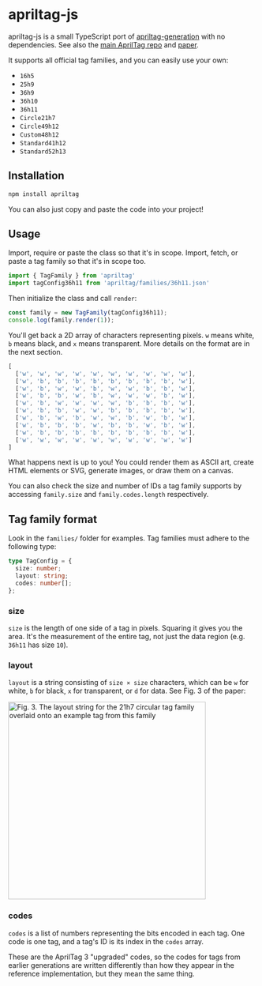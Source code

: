 # apriltag-js

apriltag-js is a small TypeScript port of [apriltag-generation](https://github.com/AprilRobotics/apriltag-generation)  with no dependencies. See also the [main AprilTag repo](https://github.com/AprilRobotics/apriltag) and [paper](https://april.eecs.umich.edu/papers/details.php?name=krogius2019iros).

It supports all official tag families, and you can easily use your own:
* `16h5`
* `25h9`
* `36h9`
* `36h10`
* `36h11`
* `Circle21h7`
* `Circle49h12`
* `Custom48h12`
* `Standard41h12`
* `Standard52h13`

## Installation

```sh
npm install apriltag
```

You can also just copy and paste the code into your project!

## Usage

Import, require or paste the class so that it's in scope. Import, fetch, or paste a tag family so that it's in scope too.

```ts
import { TagFamily } from 'apriltag'
import tagConfig36h11 from 'apriltag/families/36h11.json'
```

Then initialize the class and call `render`:

```ts
const family = new TagFamily(tagConfig36h11);
console.log(family.render(1));
```

You'll get back a 2D array of characters representing pixels. `w` means white, `b` means black, and `x` means transparent. More details on the format are in the next section.

```ts
[
  ['w', 'w', 'w', 'w', 'w', 'w', 'w', 'w', 'w', 'w'],
  ['w', 'b', 'b', 'b', 'b', 'b', 'b', 'b', 'b', 'w'],
  ['w', 'b', 'w', 'w', 'b', 'w', 'w', 'b', 'b', 'w'],
  ['w', 'b', 'b', 'w', 'b', 'w', 'w', 'w', 'b', 'w'],
  ['w', 'b', 'w', 'w', 'w', 'w', 'b', 'b', 'b', 'w'],
  ['w', 'b', 'b', 'w', 'w', 'b', 'b', 'b', 'b', 'w'],
  ['w', 'b', 'w', 'b', 'w', 'w', 'b', 'w', 'b', 'w'],
  ['w', 'b', 'b', 'b', 'w', 'b', 'b', 'w', 'b', 'w'],
  ['w', 'b', 'b', 'b', 'b', 'b', 'b', 'b', 'b', 'w'],
  ['w', 'w', 'w', 'w', 'w', 'w', 'w', 'w', 'w', 'w']
]
```

What happens next is up to you! You could render them as ASCII art, create HTML elements or SVG, generate images, or draw them on a canvas.

You can also check the size and number of IDs a tag family supports by accessing `family.size` and `family.codes.length` respectively.

## Tag family format

Look in the `families/` folder for examples. Tag families must adhere to the following type:

```ts
type TagConfig = {
  size: number;
  layout: string;
  codes: number[];
};
```

### size

`size` is the length of one side of a tag in pixels. Squaring it gives you the area. It's the measurement of the entire tag, not just the data region (e.g. `36h11` has size `10`).

### layout

`layout` is a string consisting of `size × size` characters, which can be `w` for white, `b` for black, `x` for transparent, or `d` for data. See Fig. 3 of the paper:

<img width="400" alt="Fig. 3. The layout string for the 21h7 circular tag family overlaid onto an example tag from this family" src="https://github.com/user-attachments/assets/99eb42fc-5054-47b7-ae6b-7c60d95a0fc1">

### codes

`codes` is a list of numbers representing the bits encoded in each tag. One code is one tag, and a tag's ID is its index in the `codes` array.

These are the AprilTag 3 "upgraded" codes, so the codes for tags from earlier generations are written differently than how they appear in the reference implementation, but they mean the same thing.
